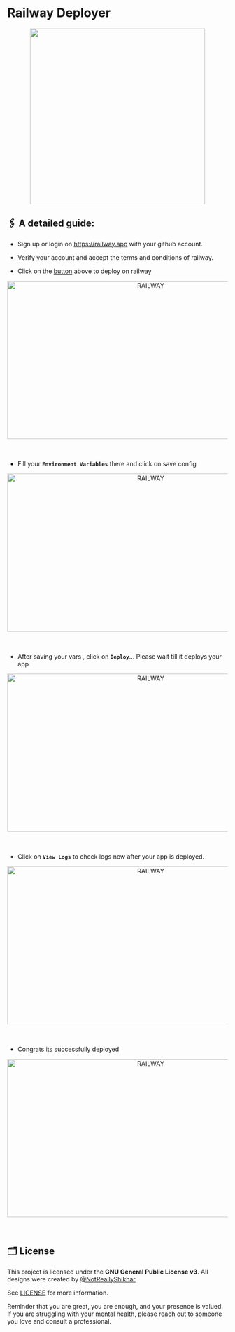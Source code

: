 # Railway Deployer

<p align="center">
  <a href="https://railway.app/new/template?code=FQTjAJ&referralCode=MdNoor786"><img src="https://railway.app/button.svg" width="400"/></a>
</p>


## 🖇 A detailed guide:

- Sign up or login on https://railway.app with your github account.

- Verify your account and accept the terms and conditions of railway. 

- Click on the [button](https://railway.app/new/template?code=FQTjAJ&referralCode=MdNoor786) above to deploy on railway

<p align="center">
    <img src="https://telegra.ph//file/70528eb60f470f19513f9.jpg" height="360" width="640" alt="RAILWAY"><br><br><br>
</p>
  
-  Fill your **`Environment Variables`** there and click on save config
  
<p align="center">
    <img src="https://telegra.ph//file/89cb99147db38b3377ca8.jpg" height="360" width="640" alt="RAILWAY"><br><br><br>
</p>
  
  
- After saving your vars , click on **`Deploy`**... Please wait till it deploys your app

<p align="center">
    <img src="https://telegra.ph//file/d1d32b0e8bcb20b2431dd.jpg" height="360" width="640" alt="RAILWAY"><br><br><br>
</p>
  
- Click on **`View Logs`** to check logs now after your app is deployed.
  
<p align="center">
    <img src="https://telegra.ph//file/824a189bbcd66dd50d066.jpg" height="360" width="640" alt="RAILWAY"><br><br><br>
</p>
  
  
- Congrats its successfully deployed
  
<p align="center">
    <img src="https://telegra.ph//file/9a4e82671b391dc75aedf.jpg" height="360" width="640" alt="RAILWAY"><br><br><br>
</p>
  
 

## 🗂 License

This project is licensed under the **GNU General Public License v3**. All designs were created by [@NotReallyShikhar](https://github.com/NotReallyShikhar) .

See [LICENSE](LICENSE) for more information.


Reminder that you are great, you are enough, and your presence is valued. If you are struggling with your mental health, please reach out to someone you love and consult a professional.
